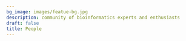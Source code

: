 ```yaml
---
bg_image: images/featue-bg.jpg
description: community of bioinformatics experts and enthusiasts
draft: false
title: People
---
```

